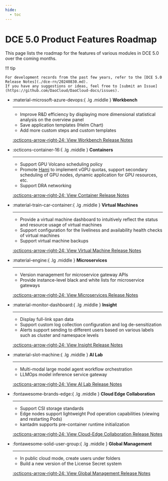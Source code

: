 ```yaml
---
hide:
  - toc
---
```


# DCE 5.0 Product Features Roadmap

This page lists the roadmap for the features of various modules in DCE 5.0 over the coming months.

!!! tip

    For development records from the past few years, refer to the [DCE 5.0 Release Notes](./dce-rn/20240830.md).
    If you have any suggestions or ideas, feel free to [submit an Issue](https://github.com/DaoCloud/DaoCloud-docs/issues).

<div class="grid cards" markdown>

-   :material-microsoft-azure-devops:{ .lg .middle } __Workbench__

    ---

    - Improve R&D efficiency by displaying more dimensional statistical analysis on the overview panel
    - Save application templates (Helm Chart)
    - Add more custom steps and custom templates

    [:octicons-arrow-right-24: View Workbench Release Notes](../amamba/intro/release-notes.md)

-   :octicons-container-16:{ .lg .middle } __Containers__

    ---

    - Support GPU Volcano scheduling policy
    - Promote [Hami](../community/hami.md) to implement vGPU quotas, support secondary scheduling of GPU nodes, dynamic application for GPU resources, etc.
    - Support DRA networking

    [:octicons-arrow-right-24: View Container Release Notes](../kpanda/intro/release-notes.md)

-   :material-train-car-container:{ .lg .middle } __Virtual Machines__

    ---

    - Provide a virtual machine dashboard to intuitively reflect the status and resource usage of virtual machines
    - Support configuration for the liveliness and availability health checks of virtual machines
    - Support virtual machine backups

    [:octicons-arrow-right-24: View Virtual Machine Release Notes](../virtnest/intro/release-notes.md)

-   :material-engine:{ .lg .middle } __Microservices__

    ---

    - Version management for microservice gateway APIs
    - Provide instance-level black and white lists for microservice gateways

    [:octicons-arrow-right-24: View Microservices Release Notes](../skoala/intro/release-notes.md)

-   :material-monitor-dashboard:{ .lg .middle } __Insight__

    ---

    - Display full-link span data
    - Support custom log collection configuration and log de-sensitization
    - Alerts support sending to different users based on various labels such as cluster and namespace levels

    [:octicons-arrow-right-24: View Insight Release Notes](../insight/intro/release-notes.md)

-   :material-slot-machine:{ .lg .middle } __AI Lab__

    ---

    - Multi-modal large model agent workflow orchestration
    - LLMOps model inference service gateway

    [:octicons-arrow-right-24: View AI Lab Release Notes](../baize/intro/release-notes.md)

-   :fontawesome-brands-edge:{ .lg .middle } __Cloud Edge Collaboration__

    ---

    - Support CSI storage standards
    - Edge nodes support lightweight Pod operation capabilities (viewing and restarting Pods)
    - kantadm supports pre-container runtime initialization

    [:octicons-arrow-right-24: View Cloud-Edge Collaboration Release Notes](../kant/intro/release-notes.md)

-   :fontawesome-solid-user-group:{ .lg .middle } __Global Management__

    ---

    - In public cloud mode, create users under folders
    - Build a new version of the License Secret system

    [:octicons-arrow-right-24: View Global Management Release Notes](../ghippo/intro/release-notes.md)

</div>
